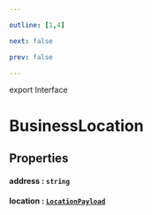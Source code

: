 ```yaml
---

outline: [1,4]

next: false

prev: false

---
```


export Interface
# BusinessLocation

## Properties

#### address : `string`

#### location : [`LocationPayload`](./LocationPayload.md)
